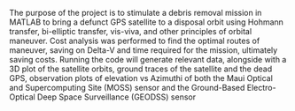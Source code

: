 The purpose of the project is to stimulate a debris removal mission in MATLAB to bring a defunct GPS satellite to a disposal orbit using Hohmann transfer, bi-elliptic transfer, vis-viva, and other principles of orbital maneuver.
Cost analysis was performed to find the optimal routes of maneuver, saving on Delta-V and time required for the mission, ultimately saving costs.
Running the code will generate relevant data, alongside with a 3D plot of the satellite orbits, ground traces of the satellite and the dead GPS, observation plots of elevation vs Azimuthi of both the Maui Optical and Supercomputing Site (MOSS) sensor and the Ground-Based Electro-Optical Deep Space Surveillance (GEODSS) sensor
